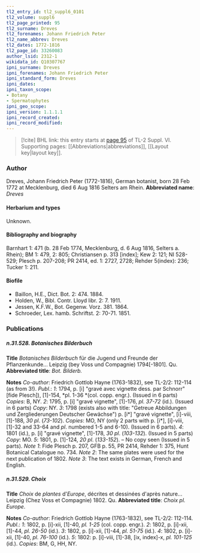 ```yaml
---
tl2_entry_id: tl2_suppl6_0101
tl2_volume: suppl6
tl2_page_printed: 95
tl2_surname: Dreves
tl2_forenames: Johann Friedrich Peter
tl2_name_abbrev: Dreves
tl2_dates: 1772-1816
tl2_page_id: 33260083
author_lsid: 2312-1
wikidata_id: Q10307767
ipni_surname: Dreves
ipni_forenames: Johann Friedrich Peter
ipni_standard_form: Dreves
ipni_dates: 
ipni_taxon_scope: 
- Botany
- Spermatophytes
ipni_geo_scope: 
ipni_version: 1.1.1.1
ipni_record_created: 
ipni_record_modified:
---
```



> [!cite] BHL link: this entry starts at [page 95](https://www.biodiversitylibrary.org/page/33260083) of TL-2 Suppl. VI.
> Supporting pages: [[Abbreviations|abbreviations]], [[Layout key|layout key]].

### Author

Dreves, Johann Friedrich Peter (1772-1816), German botanist, born 28 Feb 1772 at Mecklenburg, died 6 Aug 1816 Selters am Rhein. 
**Abbreviated name**: *Dreves*

#### Herbarium and types

Unknown.

#### Bibliography and biography

Barnhart 1: 471 (b. 28 Feb 1774, Mecklenburg, d. 6 Aug 1816, Selters a. Rhein); BM 1: 479, 2: 805; Christiansen p. 313 \[index\]; Kew 2: 121; NI 528-529; Plesch p. 207-208; PR 2414, ed. 1: 2727, 2728; Rehder 5(index): 236; Tucker 1: 211.

#### Biofile

- Baillon, H.E., Dict. Bot. 2: 474. 1884.
- Holden, W., Bibl. Contr. Lloyd libr. 2: 7. 1911.
- Jessen, K.F.W., Bot. Gegenw. Vorz. 381. 1864.
- Schroeder, Lex. hamb. Schriftst. 2: 70-71. 1851.

### Publications

##### n.31.528. Botanisches Bilderbuch

**Title**
*Botanisches Bilderbuch* für die Jugend und Freunde der Pflanzenkunde... Leipzig (bey Voss und Compagnie) 1794\[-1801\]. Qu.
**Abbreviated title**: *Bot. Bilderb.*

**Notes**
*Co-author*: Friedrich Gottlob Hayne (1763-1832), see TL-2/2: 112-114 (as from 3!).
*Publ*.: *1*: 1794, p. \[i\] "gravé avec vignette dess. par Schnorr" \[fide Plesch\]), \[1\]-154, *pl. 1-36 *(col. copp. engr.). (Issued in 6 parts) *Copies*: B, NY.
*2*: 1795, p. \[i\] "gravé vignette", \[1\]-176, *pl. 37-72* (id.). (Issued in 6 parts) *Copy*: NY.
*3*: 1798 (exists also with title: "Getreue Abbildungen und Zergliederungen Deutscher Gewächse") p. \[i\*\] "gravé vignette", \[i\]-viii, \[1\]-188, *30 pl*. (*73-102*). *Copies*: MO, NY (only 2 parts with p. \[i\*\], \[i\]-viii, \[1\]-32 and 33-64 and *pl*. numbered 1-5 and 6-10). (Issued in 6 parts).
*4*: 1801 (id.), p. \[i\] "gravé vignette", \[1\]-178, *30 pl*. (*103-132*). (Issued in 5 parts) *Copy*: MO.
*5*: 1801, p. \[1\]-124, *20 pl*. (*133-152*). – No copy seen (Issued in 5 parts).
*Note 1*: Fide Plesch p. 207, GFB p. 55, PR 2414, Rehder 1: 375, Hunt Botanical Catalogue no. 734.
*Note 2*: The same plates were used for the next publication of 1802.
*Note 3*: The text exists in German, French and English.

##### n.31.529. Choix

**Title**
*Choix* de *plantes* d'*Europe*, décrites et dessinées d'après nature... Leipzig (Chez Voss et Compagnie) 1802. Qu.
**Abbreviated title**: *Choix pl. Europe*.

**Notes**
*Co-author*: Friedrich Gottlob Hayne (1763-1832), see TL-2/2: 112-114.
*Publ*.: *1*: 1802, p. \[i\]-xii, \[1\]-40, *pl. 1-25* (col. copp. engr.).
*2*: 1802, p. \[i\]-xii, \[1\]-44, *pl. 26-50* (id.).
*3*: 1802, p. \[i\]-xii, \[1\]-44, *pl. 51-75* (id.).
*4*: 1802, p. \[i\]-xii, \[1\]-40, *pl. 76-100* (id.).
*5*: 1802: p. \[i\]-viii, \[1\]-38, \[ix, index\]-x, *pl. 101-125* (id.). *Copies*: BM, G, HH, NY.

